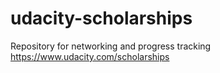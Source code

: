 # udacity-scholarships
Repository for networking and progress tracking https://www.udacity.com/scholarships
